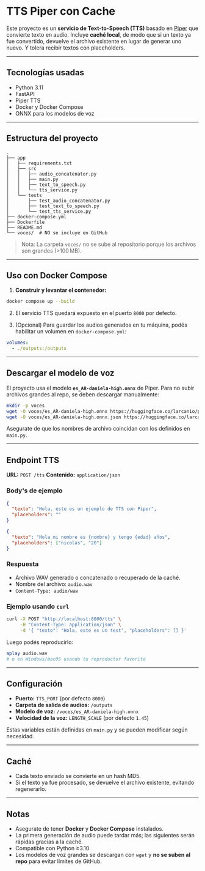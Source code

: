 # TTS Piper con Cache

Este proyecto es un **servicio de Text-to-Speech (TTS)** basado en [Piper](https://github.com/rhasspy/piper) que convierte texto en audio.
Incluye **caché local**, de modo que si un texto ya fue convertido, devuelve el archivo existente en lugar de generar uno nuevo. Y tolera recibir textos con placeholders.

---

## Tecnologías usadas

* Python 3.11
* FastAPI
* Piper TTS
* Docker y Docker Compose
* ONNX para los modelos de voz

---

## Estructura del proyecto

```
.
├── app
│   ├── requirements.txt
│   ├── src
│   │   ├── audio_concatenator.py
│   │   ├── main.py
│   │   ├── text_to_speech.py
│   │   └── tts_service.py
│   └── tests
│       ├── test_audio_concatenator.py
│       ├── test_text_to_speech.py
│       └── test_tts_service.py
├── docker-compose.yml
├── Dockerfile
├── README.md
└── voces/  # NO se incluye en GitHub
```

> Nota: La carpeta `voces/` no se sube al repositorio porque los archivos son grandes (>100 MB).

---

## Uso con Docker Compose

1. **Construir y levantar el contenedor:**

```bash
docker compose up --build
```

2. El servicio TTS quedará expuesto en el puerto `8000` por defecto.

3. (Opcional) Para guardar los audios generados en tu máquina, podés habilitar un volumen en `docker-compose.yml`:

```yaml
volumes:
  - ./outputs:/outputs
```

---

## Descargar el modelo de voz

El proyecto usa el modelo **`es_AR-daniela-high.onnx`** de Piper. Para no subir archivos grandes al repo, se deben descargar manualmente:

```bash
mkdir -p voces
wget -O voces/es_AR-daniela-high.onnx https://huggingface.co/larcanio/piper-voices/resolve/main/es_AR-daniela-high.onnx
wget -O voces/es_AR-daniela-high.onnx.json https://huggingface.co/larcanio/piper-voices/resolve/main/es_AR-daniela-high.json
```

Asegurate de que los nombres de archivo coincidan con los definidos en `main.py`.

---

## Endpoint TTS

**URL:** `POST /tts`
**Contenido:** `application/json`

### Body's de ejemplo

```json
{
  "texto": "Hola, este es un ejemplo de TTS con Piper",
  "placeholders": ""
}
```
```json
{
  "texto": "Hola mi nombre es {nombre} y tengo {edad} años",
  "placeholders": ["nicolas", "20"]
}
```

### Respuesta

* Archivo WAV generado o concatenado o recuperado de la caché.
* Nombre del archivo: `audio.wav`
* `Content-Type: audio/wav`

### Ejemplo usando `curl`

```bash
curl -X POST "http://localhost:8000/tts" \
     -H "Content-Type: application/json" \
     -d '{ "texto": "Hola, este es un test", "placeholders": [] }'
```

Luego podés reproducirlo:

```bash
aplay audio.wav
# o en Windows/macOS usando tu reproductor favorito
```

---

## Configuración

* **Puerto:** `TTS_PORT` (por defecto `8000`)
* **Carpeta de salida de audios:** `/outputs`
* **Modelo de voz:** `/voces/es_AR-daniela-high.onnx`
* **Velocidad de la voz:** `LENGTH_SCALE` (por defecto `1.45`)

Estas variables están definidas en `main.py` y se pueden modificar según necesidad.

---

## Caché

* Cada texto enviado se convierte en un hash MD5.
* Si el texto ya fue procesado, se devuelve el archivo existente, evitando regenerarlo.

---

## Notas

* Asegurate de tener **Docker** y **Docker Compose** instalados.
* La primera generación de audio puede tardar más; las siguientes serán rápidas gracias a la caché.
* Compatible con Python ≥3.10.
* Los modelos de voz grandes se descargan con `wget` y **no se suben al repo** para evitar límites de GitHub.
